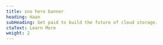 ```yaml
---
title: sno hero banner
heading: Haan
subHeading: Get paid to build the future of cloud storage.
ctaText: Learn More
weight: 2
---
```


